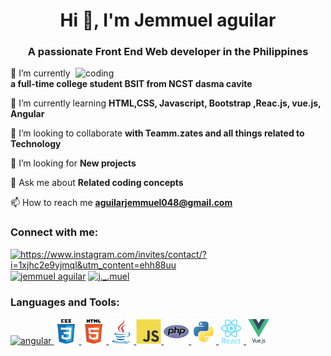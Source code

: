 <h1 align="center">Hi 👋, I'm Jemmuel aguilar</h1>
<h3 align="center">A passionate Front End Web developer in the Philippines</h3>
<img align="right" alt="coding" src="https://www.siliconithub.com/wp-content/uploads/2022/03/product-engineering-300x300.png" width="400" 
 
🔭 I’m currently **a full-time college student BSIT from NCST dasma cavite**

🌱 I’m currently learning **HTML,CSS, Javascript, Bootstrap ,Reac.js, vue.js, Angular**

👯 I’m looking to collaborate **with Teamm.zates and all things related to Technology**

 🤝 I’m looking for **New projects**

💬 Ask me about **Related coding concepts**

📫 How to reach me **aguilarjemmuel048@gmail.com**
<h3 align="left">Connect with me:</h3>

<p align="left">
<a href="https://linkedin.com/in/https://www.instagram.com/invites/contact/?i=1xjhc2e9yjmql&utm_content=ehh88uu" target="blank"><img align="center" src="https://raw.githubusercontent.com/rahuldkjain/github-profile-readme-generator/master/src/images/icons/Social/linked-in-alt.svg" alt="https://www.instagram.com/invites/contact/?i=1xjhc2e9yjmql&utm_content=ehh88uu" height="30" width="40" /></a>
<a href="https://fb.com/jemmuel aguilar" target="blank"><img align="center" src="https://raw.githubusercontent.com/rahuldkjain/github-profile-readme-generator/master/src/images/icons/Social/facebook.svg" alt="jemmuel aguilar" height="30" width="40" /></a>
<a href="https://instagram.com/j._.muel" target="blank"><img align="center" src="https://raw.githubusercontent.com/rahuldkjain/github-profile-readme-generator/master/src/images/icons/Social/instagram.svg" alt="j._.muel" height="30" width="40" /></a>
</p>

<h3 align="left">Languages and Tools:</h3>
<p align="left"> <a href="https://angular.io" target="_blank" rel="noreferrer"> <img src="https://angular.io/assets/images/logos/angular/angular.svg" alt="angular" width="40" height="40"/> </a> <a href="https://www.w3schools.com/css/" target="_blank" rel="noreferrer"> <img src="https://raw.githubusercontent.com/devicons/devicon/master/icons/css3/css3-original-wordmark.svg" alt="css3" width="40" height="40"/> </a> <a href="https://www.w3.org/html/" target="_blank" rel="noreferrer"> <img src="https://raw.githubusercontent.com/devicons/devicon/master/icons/html5/html5-original-wordmark.svg" alt="html5" width="40" height="40"/> </a> <a href="https://www.java.com" target="_blank" rel="noreferrer"> <img src="https://raw.githubusercontent.com/devicons/devicon/master/icons/java/java-original.svg" alt="java" width="40" height="40"/> </a> <a href="https://developer.mozilla.org/en-US/docs/Web/JavaScript" target="_blank" rel="noreferrer"> <img src="https://raw.githubusercontent.com/devicons/devicon/master/icons/javascript/javascript-original.svg" alt="javascript" width="40" height="40"/> </a> <a href="https://www.php.net" target="_blank" rel="noreferrer"> <img src="https://raw.githubusercontent.com/devicons/devicon/master/icons/php/php-original.svg" alt="php" width="40" height="40"/> </a> <a href="https://www.python.org" target="_blank" rel="noreferrer"> <img src="https://raw.githubusercontent.com/devicons/devicon/master/icons/python/python-original.svg" alt="python" width="40" height="40"/> </a> <a href="https://reactjs.org/" target="_blank" rel="noreferrer"> <img src="https://raw.githubusercontent.com/devicons/devicon/master/icons/react/react-original-wordmark.svg" alt="react" width="40" height="40"/> </a> <a href="https://vuejs.org/" target="_blank" rel="noreferrer"> <img src="https://raw.githubusercontent.com/devicons/devicon/master/icons/vuejs/vuejs-original-wordmark.svg" alt="vuejs" width="40" height="40"/> </a> </p>
